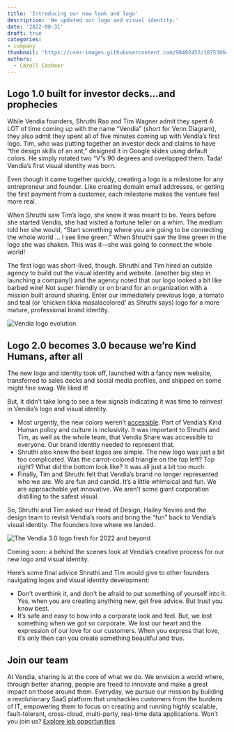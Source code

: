 ```yaml
---
title: 'Introducing our new look and logo'
description: 'We updated our logo and visual identity.'
date: '2022-08-31'
draft: true
categories:
- company
thumbnail: 'https://user-images.githubusercontent.com/98492452/187538645-303b1df3-e502-4fda-bf61-d92c12de6536.png'
authors:
  - Caroll Casbeer
---
```

## Logo 1.0 built for investor decks…and prophecies

While Vendia founders, Shruthi Rao and Tim Wagner admit they spent A LOT of time coming up with the name “Vendia” (short for Venn Diagram), they also admit they spent all of five minutes coming up with Vendia’s first logo. Tim, who was putting together an investor deck and claims to have “the design skills of an ant,” designed it in Google slides using default colors. He simply rotated two “V”s 90 degrees and overlapped them. Tada! Vendia’s first visual identity was born. 

Even though it came together quickly, creating a logo is a milestone for any entrepreneur and founder. Like creating domain email addresses, or getting the first payment from a customer, each milestone makes the venture feel more real.

When Shruthi saw Tim’s logo, she knew it was meant to be. Years before she started Vendia, she had visited a fortune teller on a whim. The medium told her she would, “Start something where you are going to be connecting the whole world … I see lime green.” When Shruthi saw the lime green in the logo she was shaken. This was it—she was going to connect the whole world!

The first logo was short-lived, though. Shruthi and Tim hired an outside agency to build out the visual identity and website. (another big step in launching a company!) and the agency noted that our logo looked a bit like barbed wire! Not super friendly or on brand for an organization with a mission built around sharing. Enter our immediately previous logo, a tomato and teal (or ‘chicken tikka masalacolored’ as Shruthi says) logo for a more mature, professional brand identity.

![Vendia logo evolution](https://user-images.githubusercontent.com/98492452/187510009-857f98b3-9b78-4ee5-8043-d3fc4b4e156f.png)


## Logo 2.0 becomes 3.0 because we’re Kind Humans, after all

The new logo and identity took off, launched with a fancy new website, transferred to sales decks and social media profiles, and shipped on some might fine swag. We liked it! 

But, it didn’t take long to see a few signals indicating it was time to reinvest in Vendia’s logo and visual identity. 



* Most urgently, the new colors weren’t [accessible](https://webaim.org/articles/contrast/). Part of Vendia’s Kind Human policy and culture is inclusivity. It was important to Shruthi and Tim, as well as the whole team, that Vendia Share was accessible to everyone. Our brand identity needed to represent that.
* Shruthi also knew the best logos are simple. The new logo was just a bit too complicated. Was the carrot-colored triangle on the top left? Top right? What did the bottom look like? It was all just a bit too much.
* Finally, Tim and Shruthi felt that Vendia’s brand no longer represented who we are. We are fun and candid. It’s a little whimsical and fun. We are approachable yet innovative. We aren’t some giant corporation distilling to the safest visual.

So, Shruthi and Tim asked our Head of Design, Hailey Nevins and the design team to revisit Vendia’s roots and bring the “fun” back to Vendia’s visual identity. The founders love where we landed.

![The Vendia 3.0 logo fresh for 2022 and beyond](https://user-images.githubusercontent.com/98492452/187538692-e16d9acc-a823-44c7-be8a-1eb7b20629a3.png)

Coming soon: a behind the scenes look at Vendia’s creative process for our new logo and visual identity.

Here’s some final advice Shruthi and Tim would give to other founders navigating logos and visual identity development:


* Don’t overthink it, and don’t be afraid to put something of yourself into it. Yes, when you are creating anything new, get free advice. But trust you know best.
* It’s safe and easy to bow into a corporate look and feel. But, we lost something when we got so corporate. We lost our heart and the expression of our love for our customers. When you express that love, it’s only then can you create something beautiful and true. 


## Join our team

At Vendia, sharing is at the core of what we do. We envision a world where, through better sharing, people are freed to innovate and make a great impact on those around them. Everyday, we pursue our mission by building a revolutionary SaaS platform that unshackles customers from the burdens of IT, empowering them to focus on creating and running highly scalable, fault-tolerant, cross-cloud, multi-party, real-time data applications. Won’t you join us? [Explore job opportunities](https://www.vendia.net/careers)
